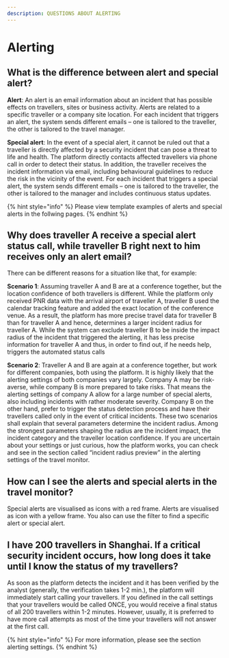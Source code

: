 ```yaml
---
description: QUESTIONS ABOUT ALERTING
---
```


# Alerting

## What is the difference between alert and special alert?

**Alert**: An alert is an email information about an incident that has possible effects on travellers, sites or business activity. Alerts are related to a specific traveller or a company site location. For each incident that triggers an alert, the system sends different emails – one is tailored to the traveller, the other is tailored to the travel manager.

**Special alert**: In the event of a special alert, it cannot be ruled out that a traveller is directly affected by a security incident that can pose a threat to life and health. The platform directly contacts affected travellers via phone call in order to detect their status. In addition, the traveller receives the incident information via email, including behavioural guidelines to reduce the risk in the vicinity of the event. For each incident that triggers a special alert, the system sends different emails – one is tailored to the traveller, the other is tailored to the manager and includes continuous status updates.

{% hint style="info" %}
Please view template examples of alerts and special alerts in the follwing pages.
{% endhint %}

## Why does traveller A receive a special alert status call, while traveller B right next to him receives only an alert email?

There can be different reasons for a situation like that, for example:

**Scenario 1**: Assuming traveller A and B are at a conference together, but the location confidence of both travellers is different. While the platform only received PNR data with the arrival airport of traveller A, traveller B used the calendar tracking feature and added the exact location of the conference venue. As a result, the platform has more precise travel data for traveller B than for traveller A and hence, determines a larger incident radius for traveller A. While the system can exclude traveller B to be inside the impact radius of the incident that triggered the alerting, it has less precise information for traveller A and thus, in order to find out, if he needs help, triggers the automated status calls

**Scenario 2**: Traveller A and B are again at a conference together, but work for different companies, both using the platform. It is highly likely that the alerting settings of both companies vary largely. Company A may be risk-averse, while company B is more prepared to take risks. That means the alerting settings of company A allow for a large number of special alerts, also including incidents with rather moderate severity. Company B on the other hand, prefer to trigger the status detection process and have their travellers called only in the event of critical incidents. These two scenarios shall explain that several parameters determine the incident radius. Among the strongest parameters shaping the radius are the incident impact, the incident category and the traveller location confidence. If you are uncertain about your settings or just curious, how the platform works, you can check and see in the section called “incident radius preview” in the alerting settings of the travel monitor.

## How can I see the alerts and special alerts in the travel monitor?

Special alerts are visualised as icons with a red frame. Alerts are visualised as icon with a yellow frame. You also can use the filter to find a specific alert or special alert.

## I have 200 travellers in Shanghai. If a critical security incident occurs, how long does it take until I know the status of my travellers?

As soon as the platform detects the incident and it has been verified by the analyst \(generally, the verification takes 1-2 min.\), the platform will immediately start calling your travellers. If you defined in the call settings that your travellers would be called ONCE, you would receive a final status of all 200 travellers within 1-2 minutes. However, usually, it is preferred to have more call attempts as most of the time your travellers will not answer at the first call.

{% hint style="info" %}
For more information, please see the section alerting settings.
{% endhint %}

